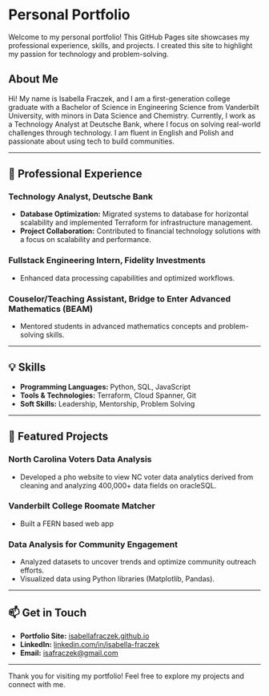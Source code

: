 # Personal Portfolio

Welcome to my personal portfolio! This GitHub Pages site showcases my professional experience, skills, and projects. I created this site to highlight my passion for technology and problem-solving.

## About Me

Hi! My name is Isabella Fraczek, and I am a first-generation college graduate with a Bachelor of Science in Engineering Science from Vanderbilt University, with minors in Data Science and Chemistry. Currently, I work as a Technology Analyst at Deutsche Bank, where I focus on solving real-world challenges through technology. I am fluent in English and Polish and passionate about using tech to build communities.

---

## 💼 Professional Experience

### Technology Analyst, Deutsche Bank
- **Database Optimization:** Migrated systems to database for horizontal scalability and implemented Terraform for infrastructure management.
- **Project Collaboration:** Contributed to financial technology solutions with a focus on scalability and performance.

### Fullstack Engineering Intern, Fidelity Investments
- Enhanced data processing capabilities and optimized workflows.

### Couselor/Teaching Assistant, Bridge to Enter Advanced Mathematics (BEAM)
- Mentored students in advanced mathematics concepts and problem-solving skills.

---

## 💡 Skills

- **Programming Languages:** Python, SQL, JavaScript
- **Tools & Technologies:** Terraform, Cloud Spanner, Git
- **Soft Skills:** Leadership, Mentorship, Problem Solving

---

## 🌟 Featured Projects

### North Carolina Voters Data Analysis
- Developed a pho website to view NC voter data analytics derived from cleaning and analyzing 400,000+ data fields on oracleSQL.

### Vanderbilt College Roomate Matcher
- Built a FERN based web app 

### Data Analysis for Community Engagement
- Analyzed datasets to uncover trends and optimize community outreach efforts.
- Visualized data using Python libraries (Matplotlib, Pandas).

---

## 📫 Get in Touch

- **Portfolio Site:** [isabellafraczek.github.io](https://isabellafraczek.github.io)
- **LinkedIn:** [linkedin.com/in/isabella-fraczek](https://linkedin.com/in/isabella-fraczek)
- **Email:** isafraczek@gmail.com

---

Thank you for visiting my portfolio! Feel free to explore my projects and connect with me.
